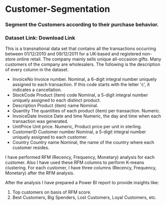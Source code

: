 # Customer-Segmentation
### Segment the Customers according to their purchase behavior.

### Dataset Link: Download Link

This is a transnational data set that contains all the transactions occurring between 01/12/2010 and 09/12/2011 for a UK-based and registered non-store online retail. The company mainly sells unique all-occasion gifts. Many customers of the company are wholesalers. The following is the description of every column in the dataset.

- InvoiceNo	Invoice number.	Nominal, a 6-digit integral number uniquely assigned to each transaction. If this code starts with the letter 'c', it indicates a cancellation. 
- StockCode	 Product (item) code	Nominal, a 5-digit integral number uniquely assigned to each distinct product.
- Description	Product (item) name	Nominal.
- Quantity		The quantities of each product (item) per transaction. Numeric.	
- InvoiceDate	Invoice Date and time	 Numeric, the day and time when each transaction was generated.
- UnitPrice		Unit price. Numeric, Product price per unit in sterling. 
- CustomerID	 Customer number	 Nominal, a 5-digit integral number uniquely assigned to each customer.
- Country	Country name	Nominal, the name of the country where each customer resides.

I have performed RFM (Recency, Frequency, Monetary) analysis for each customer. Also I have used these RFM columns to perform K-means clustering.
For each customer, I have three columns (Recency, Frequency, Monetary) after the RFM analysis. 

After the analysis I have prepared a Power BI report to provide insights like:
1.	Top customers on basis of RFM score.
2.	Best Customers, Big Spenders, Lost Customers, Loyal Customers, etc.

